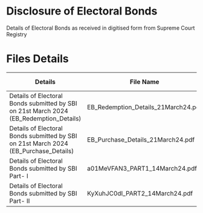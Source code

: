 # Disclosure of Electoral Bonds

Details of Electoral Bonds as received in digitised form from Supreme Court Registry

# Files Details

| Details                                                                                | File Name                           | Formatted File |
| -------------------------------------------------------------------------------------- | ----------------------------------- | -------------- |
| Details of Electoral Bonds submitted by SBI on 21st March 2024 (EB_Redemption_Details) | EB_Redemption_Details_21March24.pdf |                |
| Details of Electoral Bonds submitted by SBI on 21st March 2024 (EB_Purchase_Details)   | EB_Purchase_Details_21March24.pdf   |                |
| Details of Electoral Bonds submitted by SBI Part- I                                    | a01MeVFAN3_PART1_14March24.pdf      |                |
| Details of Electoral Bonds submitted by SBI Part- II                                   | KyXuhJC0dI_PART2_14March24.pdf      |                |

